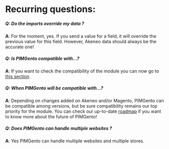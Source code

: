 Recurring questions:
====================

##### Q: Do the imports override my data ?
**A**: For the moment, yes. If you send a value for a field, it will override the previous value for this field. However, Akeneo data should always be the accurate one!

##### Q: Is PIMGento compatible with...?
**A**: If you want to check the compatibility of the module you can now go to [this section](compatibility.md).

##### Q: When PIMGento will be compatible with...?
**A**: Depending on changes added on Akeneo and/or Magento, PIMGento can be compatible among versions, but be sure compatibility remains our top priority for the module. You can check our up-to-date [roadmap](roadmap.md) if you want to know more about the future of PIMGento!

##### Q: Does PIMGento can handle multiple websites ?
**A**: Yes PIMGento can handle multiple websites and multiple stores.